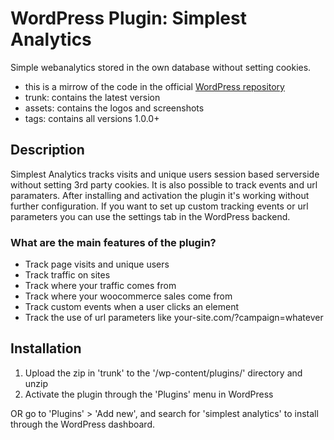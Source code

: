# WordPress Plugin: Simplest Analytics

Simple webanalytics stored in the own database without setting cookies.

- this is a mirrow of the code in the official [WordPress repository](https://de.wordpress.org/plugins/simplest-analytics)
- trunk: contains the latest version
- assets: contains the logos and screenshots
- tags: contains all versions 1.0.0+


## Description

Simplest Analytics tracks visits and unique users session based serverside without setting 3rd party cookies. It is also possible to track events and url paramaters. After 
installing and activation the plugin it's working without further configuration. If you want to set up custom tracking events or url parameters you can use the settings tab in 
the WordPress backend.


### What are the main features of the plugin?

* Track page visits and unique users
* Track traffic on sites
* Track where your traffic comes from
* Track where your woocommerce sales come from
* Track custom events when a user clicks an element
* Track the use of url parameters like your-site.com/?campaign=whatever


## Installation

1. Upload the zip in 'trunk' to the '/wp-content/plugins/' directory and unzip
1. Activate the plugin through the 'Plugins' menu in WordPress

OR go to 'Plugins' > 'Add new', and search for 'simplest analytics' to install through the WordPress dashboard.